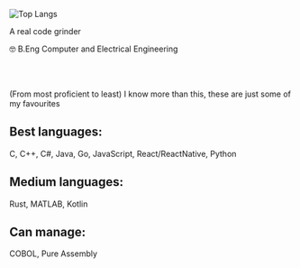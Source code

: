 ![Top Langs](https://github-readme-stats.vercel.app/api/top-langs/?username=shahmir-k&layout=compact&theme=dark)

A real code grinder 

🤓 B.Eng Computer and Electrical Engineering

<br><br>

(From most proficient to least) I know more than this, these are just some of my favourites

## Best languages:
C, C++, C#, Java, Go, JavaScript, React/ReactNative, Python

## Medium languages: 
Rust, MATLAB, Kotlin

## Can manage: 
COBOL, Pure Assembly
<!--
**shahmir-k/shahmir-k** is a ✨ _special_ ✨ repository because its `README.md` (this file) appears on your GitHub profile.

Here are some ideas to get you started:

- 🔭 I’m currently working on ...
- 🌱 I’m currently learning ...
- 👯 I’m looking to collaborate on ...
- 🤔 I’m looking for help with ...
- 💬 Ask me about ...
- 📫 How to reach me: ...
- 😄 Pronouns: ...
- ⚡ Fun fact: ...
-->
